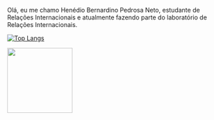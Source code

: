 Olá, eu me chamo Henédio Bernardino Pedrosa Neto, estudante de Relações Internacionais e atualmente fazendo parte do laboratório de Relações Internacionais. 

[![Top Langs](https://github-readme-stats-git-masterrstaa-rickstaa.vercel.app/api/top-langs/?username=HenedioNeto&hide=css,scss,html&theme=gruvbox)](https://github.com/HenedioNeto/github-readme-stats)

</picture>
<source
  srcset="https://github-readme-stats.vercel.app/api?username=HenedioNeto&show_icons=true&theme=dark&count_private=true"
  media="(prefers-color-scheme: light), (prefers-color-scheme: no-preference)"
/>
<img height="150" src="https://github-readme-stats.vercel.app/api?username=HenedioNeto&show_icons=true&theme=dark&count_private=true" />
</picture>

